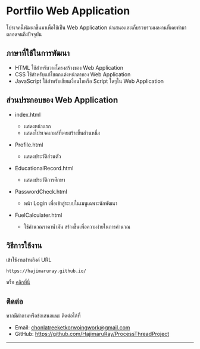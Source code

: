 # Portfilo Web Application

โปรเจคนี้พัฒนาขึ้นมาเพื่อใช้เป็น Web Application นำเสนอเเละเก็บรวบรวมผลงานที่เคยทำมาตลอดจนถึงปัจจุบัน

## ภาษาที่ใช้ในการพัฒนา

- HTML ใช้สำหรับวางโครงสร้างของ Web Application
- CSS ใช้สำหรับเเก้ไขตกเเต่งหน้าตาของ Web Application
- JavaScript ใช้สำหรับเขียนเงื่อนไขหรือ Script ใดๆใน Web Application

## ส่วนประกอบของ Web Application

- index.html

  - เเสดงหน้าเเรก
  - เเสดงโปรเจคเกมส์ที่เคยสร้างขึ้นส่วนหนึ่ง

- Profile.html

  - เเสดงประวัติส่วนตัว

- EducationalRecord.html

  - เเสดงประวัติการศึกษา

- PasswordCheck.html

  - หน้า Login เพื่อเข้าสู่ระบบในเมนูเฉพาะนักพัฒนา

- FuelCalculater.html

  - ใช้คำนวณราคาน้ำมัน สร้างขึ้นเพื่อความง่ายในการคำนวณ
 
## วิธีการใช้งาน

เข้าใช้งานผ่านลิงค์ URL
```text
https://hajimaruray.github.io/
```
หรือ [คลิกที่นี่](https://hajimaruray.github.io/)

## ติดต่อ

หากมีคำถามหรือข้อเสนอแนะ ติดต่อได้ที่

- Email: chonlatreeketkorwoingwork@gmail.com
- GitHub: https://github.com/HajimaruRay/ProcessThreadProject

---


